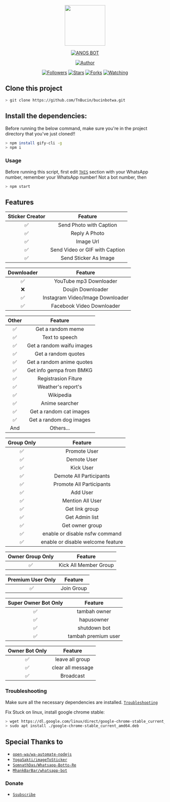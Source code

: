 <p align="center">
<img src="https://camo.githubusercontent.com/9c184e56a76795eaeb8e7584424520de07a9aa4db57323f626ef9ff7730f62b9/68747470733a2f2f6d656469612e67697068792e636f6d2f6d656469612f34644d3155373661415133646245366263332f67697068792e676966" width="128" height="128"/>
</p>
<p align="center">
<a href="#"><img title="ANOS BOT" src="https://img.shields.io/badge/Whatsapp Bot-green?colorA=%23ff0000&colorB=%23017e40&style=for-the-badge"></a>
</p>
<p align="center">
<a href="https://github.com/TnBucin"><img title="Author" src="https://img.shields.io/badge/Author-bennyganteng-red.svg?style=for-the-badge&logo=github"></a>
</p>
<p align="center">
<a href="https://github.com/mhankbarbar/followers"><img title="Followers" src="https://img.shields.io/github/followers/mhankbarbar?color=blue&style=flat-square"></a>
<a href="https://github.com/TnBucin/Bucinbotwa/stargazers/"><img title="Stars" src="https://img.shields.io/github/stars/bennyganteng/bennybotwa?color=red&style=flat-square"></a>
<a href="https://github.com/TnBucin/Bucinbotwa/network/members"><img title="Forks" src="https://img.shields.io/github/forks/bennyganteng/bennybotwa?color=red&style=flat-square"></a>
<a href="https://github.com/TnBucin/Bucinbotwa"><img title="Watching" src="https://img.shields.io/github/watchers/mhankbarbar/whatsapp-bot?label=Watchers&color=blue&style=flat-square"></a>
</p>

## Clone this project

```bash
> git clone https://github.com/TnBucin/bucinbotwa.git
```

## Install the dependencies:
Before running the below command, make sure you're in the project directory that
you've just cloned!!

```bash
> npm install gify-cli -g
> npm i
```

### Usage
Before running this script, first edit [`THIS`](https://github.com/bennyganteng/bennybotwa/blob/master/bennymsg.js#L69) section with your WhatsApp number, remember your WhatsApp number!  Not a bot number, then
```bash
> npm start
```

## Features

| Sticker Creator |                Feature           |
| :-----------: | :--------------------------------: |
|       ✅       | Send Photo with Caption          |
|       ✅       | Reply A Photo                    |
|       ✅       | Image Url                        |
|       ✅       | Send Video or GIF with Caption   |
|       ✅       | Send Sticker As Image            |


| Downloader |                     Feature                |
| :------------: | :---------------------------------------------: |
|       ✅        |   YouTube mp3 Downloader                    |
|       ❌        |   Doujin Downloader         |
|       ✅        |   Instagram Video/Image Downloader                  |
|       ✅        |   Facebook Video Downloader                  |


| Other  |                     Feature                     |
| :------------: | :---------------------------------------------: |
|       ✅        |   Get a random meme             |
|       ✅        |   Text to speech                |
|       ✅        |   Get a random waifu images     |
|       ✅        |   Get a random quotes           |
|       ✅        |   Get a random anime quotes     |
|       ✅        |   Get info gempa from BMKG      
|       ✅        |   Registrasion Fiture           |
|       ✅        |   Weather's report's            |
|       ✅        |   Wikipedia                     |
|       ✅        |   Anime searcher                |
|       ✅        |   Get a random cat images       |
|       ✅        |   Get a random dog images       |
|      And        |   Others...                     |


| Group Only  |                     Feature                     |
| :------------: | :---------------------------------------------: |
|       ✅        |   Promote User                  |
|       ✅        |   Demote User                   |
|       ✅        |   Kick User                     |
|       ✅        |   Demote All Participants       |
|       ✅        |   Promote All Participants      |
|       ✅        |   Add User                      |
|       ✅        |   Mention All User              |
|       ✅        |   Get link group                |
|       ✅        |   Get Admin list                |
|       ✅        |   Get owner group               |
|       ✅        |   enable or disable nsfw command|
|       ✅        |   enable or disable welcome feature|


| Owner Group Only  |              Feature                |
| :------------: | :---------------------------------------------: |
|       ✅        |   Kick All Member Group                 |

| Premium User Only  |              Feature                |
| :------------: | :---------------------------------------------: |
|       ✅        |   Join Group                    |

| Super Owner Bot Only  |              Feature                |
| :------------: | :---------------------------------------------: |
|       ✅        |   tambah owner                   |
|       ✅        |   hapusowner                     |
|       ✅        |   shutdown bot                   |
|       ✅        |   tambah premium user            |

| Owner Bot Only  |              Feature                |
| :------------: | :---------------------------------------------: |
|       ✅        |   leave all group                   |
|       ✅        |   clear all message                 |
|       ✅        |   Broadcast                      |


### Troubleshooting
Make sure all the necessary dependencies are installed.
[`Troubleshooting`](https://github.com/puppeteer/puppeteer/blob/main/docs/troubleshooting.md)

Fix Stuck on linux, install google chrome stable:
```bash
> wget https://dl.google.com/linux/direct/google-chrome-stable_current_amd64.deb
> sudo apt install ./google-chrome-stable_current_amd64.deb
```
## Special Thanks to
* [`open-wa/wa-automate-nodejs`](https://github.com/open-wa/wa-automate-nodejs)
* [`YogaSakti/imageToSticker`](https://github.com/YogaSakti/imageToSticker)
* [`SomnathDas/Whatsapp-Botto-Re`](https://github.com/SomnathDas/Whatsapp-Botto-Re)
* [`MhankBarBar/whatsapp-bot`](https://github.com/MhankBarBar/whatsapp-bot)

### Donate
* [`Ssubscribe`](https://youtube.com/c/bennyhidayat)
